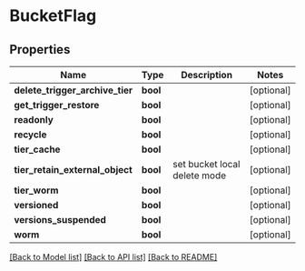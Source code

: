 # BucketFlag

## Properties
Name | Type | Description | Notes
------------ | ------------- | ------------- | -------------
**delete_trigger_archive_tier** | **bool** |  | [optional] 
**get_trigger_restore** | **bool** |  | [optional] 
**readonly** | **bool** |  | [optional] 
**recycle** | **bool** |  | [optional] 
**tier_cache** | **bool** |  | [optional] 
**tier_retain_external_object** | **bool** | set bucket local delete mode | [optional] 
**tier_worm** | **bool** |  | [optional] 
**versioned** | **bool** |  | [optional] 
**versions_suspended** | **bool** |  | [optional] 
**worm** | **bool** |  | [optional] 

[[Back to Model list]](../README.md#documentation-for-models) [[Back to API list]](../README.md#documentation-for-api-endpoints) [[Back to README]](../README.md)


